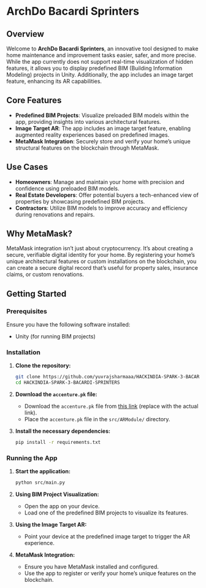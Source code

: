 # ArchDo Bacardi Sprinters

## Overview
Welcome to **ArchDo Bacardi Sprinters**, an innovative tool designed to make home maintenance and improvement tasks easier, safer, and more precise. While the app currently does not support real-time visualization of hidden features, it allows you to display predefined BIM (Building Information Modeling) projects in Unity. Additionally, the app includes an image target feature, enhancing its AR capabilities.

## Core Features
- **Predefined BIM Projects**: Visualize preloaded BIM models within the app, providing insights into various architectural features.
- **Image Target AR**: The app includes an image target feature, enabling augmented reality experiences based on predefined images.
- **MetaMask Integration**: Securely store and verify your home’s unique structural features on the blockchain through MetaMask.

## Use Cases
- **Homeowners**: Manage and maintain your home with precision and confidence using preloaded BIM models.
- **Real Estate Developers**: Offer potential buyers a tech-enhanced view of properties by showcasing predefined BIM projects.
- **Contractors**: Utilize BIM models to improve accuracy and efficiency during renovations and repairs.

## Why MetaMask?
MetaMask integration isn’t just about cryptocurrency. It’s about creating a secure, verifiable digital identity for your home. By registering your home’s unique architectural features or custom installations on the blockchain, you can create a secure digital record that’s useful for property sales, insurance claims, or custom renovations.

## Getting Started

### Prerequisites
Ensure you have the following software installed:
- Unity (for running BIM projects)

### Installation

1. **Clone the repository:**

    ```bash
    git clone https://github.com/yuvrajsharmaaa/HACKINDIA-SPARK-3-BACARDI-SPRINTERS.git
    cd HACKINDIA-SPARK-3-BACARDI-SPRINTERS
    ```

2. **Download the `accenture.pk` file:**
   - Download the `accenture.pk` file from [this link](#) (replace with the actual link).
   - Place the `accenture.pk` file in the `src/ARModule/` directory.

3. **Install the necessary dependencies:**

    ```bash
    pip install -r requirements.txt
    ```

### Running the App

1. **Start the application:**

    ```bash
    python src/main.py
    ```

2. **Using BIM Project Visualization:**
   - Open the app on your device.
   - Load one of the predefined BIM projects to visualize its features.

3. **Using the Image Target AR:**
   - Point your device at the predefined image target to trigger the AR experience.

4. **MetaMask Integration:**
   - Ensure you have MetaMask installed and configured.
   - Use the app to register or verify your home’s unique features on the blockchain.

